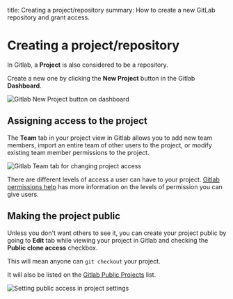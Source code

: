 title: Creating a project/repository
summary: How to create a new GitLab repository and grant access.

# Creating a project/repository

In Gitlab, a **Project** is also considered to be a repository.

Create a new one by clicking the **New Project** button in the Gitlab **Dashboard**.

![Gitlab New Project button on dashboard](/_images/gitlab-new-project.jpg)

## Assigning access to the project

The **Team** tab in your project view in Gitlab allows you to add new team members, import an entire team of other
users to the project, or modify existing team member permissions to the project.

![Gitlab Team tab for changing project access](/_images/gitlab-team-access.jpg)

There are different levels of access a user can have to your project.
[Gitlab permissions help](https://gitlab.cwp.govt.nz/help/permissions/permissions.md) has more information on the levels of permission
you can give users.

## Making the project public

Unless you don't want others to see it, you can create your project public by going to **Edit** tab while
viewing your project in Gitlab and checking the **Public clone access** checkbox.

This will mean anyone can `git checkout` your project.

It will also be listed on the [Gitlab Public Projects](http://gitlab.cwp.govt.nz/public) list.

![Setting public access in project settings](/_images/gitlab-public-project-setting.jpg)

